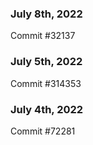 ### July 8th, 2022

Commit #32137

### July 5th, 2022

Commit #314353


### July 4th, 2022

Commit #72281

